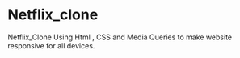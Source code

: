 # Netflix_clone
Netflix_Clone Using Html , CSS and Media Queries to make website responsive for all devices.
